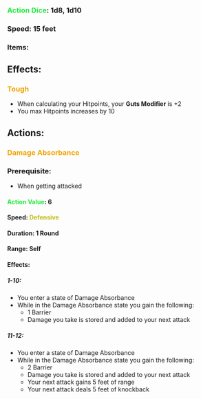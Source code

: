 ### <span style="font-weight:bold;color:rgb(33, 235, 60)">Action Dice</span>: 1d8, 1d10
### Speed: 15 feet
### Items:
## Effects:
### <span style="font-weight:bold;color:rgb(240, 164, 0)">Tough</span>
- When calculating your Hitpoints, your **Guts Modifier** is +2
- You max Hitpoints increases by 10
## Actions:
### <span style="font-weight:bold;color:rgb(240, 164, 0)">Damage Absorbance</span>
### Prerequisite: 
- When getting attacked
#### <span style="font-weight:bold;color:rgb(33, 235, 60)">Action Value</span>: 6
#### Speed: <span style="font-weight:bold; color:rgb(192, 187, 17)">Defensive</span>
#### Duration: 1 Round
#### Range: Self
#### Effects:
##### 1-10:
- You enter a state of Damage Absorbance
- While in the Damage Absorbance state you gain the following:
	- 1 Barrier
	- Damage you take is stored and added to your next attack
##### 11-12:
- You enter a state of Damage Absorbance
- While in the Damage Absorbance state you gain the following:
	- 2 Barrier
	- Damage you take is stored and added to your next attack
	- Your next attack gains 5 feet of range
	- Your next attack deals 5 feet of knockback
